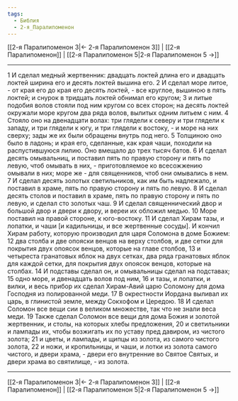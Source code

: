 ```yaml
---
tags:
  - Библия
  - 2-я_Паралипоменон
---
```

[[2-я Паралипоменон 3|← 2-я Паралипоменон 3]] | [[2-я Паралипоменон]] | [[2-я Паралипоменон 5|2-я Паралипоменон 5 →]]

---
1 И сделал медный жертвенник: двадцать локтей длина его и двадцать локтей ширина его и десять локтей вышина его.
2 И сделал море литое, - от края его до края его десять локтей, - все круглое, вышиною в пять локтей; и снурок в тридцать локтей обнимал его кругом;
3 и литые подобия волов стояли под ним кругом со всех сторон; на десять локтей окружали море кругом два ряда волов, вылитых одним литьем с ним.
4 Стояло оно на двенадцати волах: три глядели к северу и три глядели к западу, и три глядели к югу, и три глядели к востоку, - и море на них сверху; зады же их были обращены внутрь под него.
5 Толщиною оно было в ладонь; и края его, сделанные, как края чаши, походили на распустившуюся лилию. Оно вмещало до трех тысяч батов.
6 И сделал десять омывальниц, и поставил пять по правую сторону и пять по левую, чтоб омывать в них, - приготовляемое ко всесожжению омывали в них; море же - для священников, чтоб они омывались в нем.
7 И сделал десять золотых светильников, как им быть надлежало, и поставил в храме, пять по правую сторону и пять по левую.
8 И сделал десять столов и поставил в храме, пять по правую сторону и пять по левую, и сделал сто золотых чаш.
9 И сделал священнический двор и большой двор и двери к двору, и вереи их обложил медью.
10 Море поставил на правой стороне, к юго-востоку.
11 И сделал Хирам тазы, и лопатки, и чаши [и кадильницы, и все жертвенные сосуды]. И кончил Хирам работу, которую производил для царя Соломона в доме Божием:
12 два столба и две опояски венцов на верху столбов, и две сетки для покрытия двух опоясок венцов, которые на главе столбов,
13 и четыреста гранатовых яблок на двух сетках, два ряда гранатовых яблок для каждой сетки, для покрытия двух опоясок венцов, которые на столбах.
14 И подставы сделал он, и омывальницы сделал на подставах;
15 одно море, и двенадцать волов под ним,
16 и тазы, и лопатки, и вилки, и весь прибор их сделал Хирам-Авий царю Соломону для дома Господня из полированной меди.
17 В окрестности Иордана выливал их царь, в глинистой земле, между Сокхофом и Цередою.
18 И сделал Соломон все вещи сии в великом множестве, так что не знали веса меди.
19 Также сделал Соломон все вещи для дома Божия и золотой жертвенник, и столы, на которых хлебы предложения,
20 и светильники и лампады их, чтобы возжигать их по уставу пред давиром, из чистого золота;
21 и цветы, и лампады, и щипцы из золота, из самого чистого золота,
22 и ножи, и кропильницы, и чаши, и лотки из золота самого чистого, и двери храма, - двери его внутренние во Святое Святых, и двери храма во святилище, - из золота.

---
[[2-я Паралипоменон 3|← 2-я Паралипоменон 3]] | [[2-я Паралипоменон]] | [[2-я Паралипоменон 5|2-я Паралипоменон 5 →]]